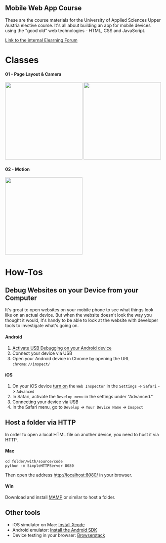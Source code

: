 ## Mobile Web App Course

These are the course materials for the University of Applied Sciences Upper Austria elective course. It's all about building an app for mobile devices using the "good old" web technologies - HTML, CSS and JavaScript.

[Link to the internal Elearning Forum](https://elearning.fh-hagenberg.at/course/view.php?id=5487)


# Classes

#### 01 - Page Layout & Camera

<img src="http://i.imgur.com/NPlQjiZ.jpg" height="250">
<img src="http://i.imgur.com/jVMHHvS.jpg" height="250">

#### 02 - Motion

<img src="http://i.imgur.com/FjDD8m4.jpg" height="250">

# How-Tos

## Debug Websites on your Device from your Computer

It's great to open websites on your mobile phone to see what things look like on an actual device. But when the website doesn't look the way you thought it would, it's handy to be able to look at the website with developer tools to investigate what's going on.

#### Android

1. [Activate USB Debugging on your Android device](https://stackoverflow.com/questions/16707137/how-to-find-and-turn-on-usb-debugging-mode-on-nexus-4#answer-16707217)
2. Connect your device via USB
2. Open your Android device in Chrome by opening the URL `chrome://inspect/`

#### iOS

1. On your iOS device [turn on](https://blog.idrsolutions.com/2015/02/remote-debugging-ios-safari-on-os-x-windows-and-linux/) the `Web Inspector`  in the `Settings` -> `Safari` -> `Advanced`
2. In Safari, activate the `Develop menu` in the settings under "Advanced."
3. Connecting your device via USB
4. In the Safari menu, go to `Develop` -> `Your Device Name` -> `Inspect`


## Host a folder via HTTP

In order to open a local HTML file on another device, you need to host it via HTTP.

#### Mac

```
cd folder/with/source/code
python -m SimpleHTTPServer 8080
```
Then open the address [http://localhost:8080/]() in your browser.

#### Win

Download and install [MAMP](https://www.mamp.info/) or similar to host a folder.

## Other tools

* iOS simulator on Mac: [Install Xcode](https://developer.apple.com/xcode/)
* Android emulator: [Install the Android SDK](https://developer.android.com/sdk/index.html)
* Device testing in your browser: [Browserstack](https://www.browserstack.com/)
